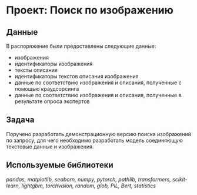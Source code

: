 # Проект: Поиск по изображению

## Данные

В распоряжение были предоставлены следующие данные:
 - изображения
 - идентификаторы изображения
 - тексты описания 
 - идентификаторы текстов описания изображения
 - данные по соответствию изображения и описания, полученные с помощью краудсорсинга
 - данные по соответствию изображения и описания, полученные в результате опроса экспертов

## Задача

Поручено разработать демонстрационную версию поиска изображений по запросу, для чего необходимо разработать модель соединяющую текстовые данные и изображения. 

## Используемые библиотеки
*pandas, matplotlib, seaborn, numpy, pytorch, pathlib, transformers, scikit-learn, lightgbm, torchvision, random, glob, PIL, Bert, statistics*



